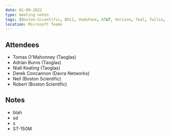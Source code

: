```yaml
---
date: 01-09-2022
type: meeting notes
tags: [Boston-Scientific, BSCI, Vodafone, AT&T, Verizon, Teal, Twilio, Kore, Kore-Wireless, eSIM, eUICC, MNO, MVNO, Cellular, CAT1, CATM, MFF2, Thales, GSMA. Multi-IMSI, Jasper, M2M, GDSP, Remote-Provisioning,]
location: Microsoft Teams
---
```


## Attendees
- Tomas O'Mahonney (Taoglas)
- Adrian Burns (Taoglas)
- Niall Keating (Taoglas)
- Derek  Concannon (Davra Networks)
- Neil (Boston Scientific)
- Robert (Boston Scientific)

## Notes

- blah
- sd
- s
- ST-150M
